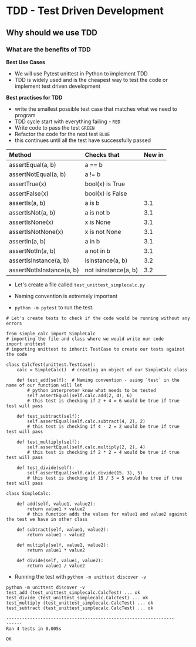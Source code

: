 # TDD - Test Driven Development
## Why should we use TDD
### What are the benefits of TDD


**Best Use Cases**
- We will use Pytest unittest in Python to implement TDD
- TDD is widely used and is the cheapest way to test the code or implement test driven development

**Best practises for TDD**
- write the smallest possible test case that matches what we need to program
- TDD cycle start with everything failing - `RED`
- Write code to pass the test `GREEN`
- Refactor the code for the next test `BLUE`
- this continues until all the test have successfully passed

|Method |   Checks that|   New in |
|:---|:---|:---|
|assertEqual(a, b)        | a == b              ||
|assertNotEqual(a, b)     |    a != b              ||  
|assertTrue(x)            |    bool(x) is True     ||  
|assertFalse(x)           |    bool(x) is False    ||  
|assertIs(a, b)           |    a is b             |3.1|
|assertIsNot(a, b)        |    a is not b          |3.1|
|assertIsNone(x)          |    x is None           |3.1|
|assertIsNotNone(x)       |    x is not None       |3.1|
|assertIn(a, b)           |    a in b              |3.1|
|assertNotIn(a, b)        |    a not in b         |3.1|
|assertIsInstance(a, b)   |    isinstance(a, b)    |3.2|
|assertNotIsInstance(a, b)|    not isinstance(a, b)|3.2| 


- Let's create a file called `test_unittest_simplecalc.py`
- Naming convention is extremely important 

- `python -m pytest` to run the test.
```
# Let's create tests to check if the code would be running without any errors

from simple_calc import SimpleCalc
# importing the file and class where we would write our code
import unittest
# importing unittest to inherit TestCase to create our tests against the code

class CalcTest(unittest.TestCase):
    calc = SimpleCalc()  # creating an object of our SimpleCalc class

    def test_add(self):  # Naming convention - using `test` in the name of our function will let
        # python interpreter know what needs to be tested
        self.assertEqual(self.calc.add(2, 4), 6)
        # this test is checking if 2 + 4 = 6 would be true if true test will pass

    def test_subtract(self):
        self.assertEqual(self.calc.subtract(4, 2), 2)
        # this test is checking if 4 - 2 = 2 would be true if true test will pass

    def test_multiply(self):
        self.assertEqual(self.calc.multiply(2, 2), 4)
        # this test is checking if 2 * 2 = 4 would be true if true test will pass

    def test_divide(self):
        self.assertEqual(self.calc.divide(15, 3), 5)
        # this test is checking if 15 / 3 = 5 would be true if true test will pass
```
```
class SimpleCalc:

    def add(self, value1, value2):
        return value1 + value2
        # this function adds the values for value1 and value2 against the test we have in other class

    def subtract(self, value1, value2):
        return value1 - value2

    def multiply(self, value1, value2):
        return value1 * value2

    def divide(self, value1, value2):
        return value1 / value2
```
- Running the test with `python -m unittest discover -v`
```
python -m unittest discover -v
test_add (test_unittest_simplecalc.CalcTest) ... ok
test_divide (test_unittest_simplecalc.CalcTest) ... ok
test_multiply (test_unittest_simplecalc.CalcTest) ... ok
test_subtract (test_unittest_simplecalc.CalcTest) ... ok

----------------------------------------------------------------
------
Ran 4 tests in 0.005s

OK
```

